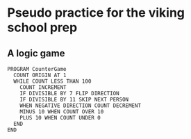 # Pseudo practice for the viking school prep

## A logic game
```
PROGRAM CounterGame
  COUNT ORIGIN AT 1
  WHILE COUNT LESS THAN 100
    COUNT INCREMENT
    IF DIVISIBLE BY 7 FLIP DIRECTION
    IF DIVISIBLE BY 11 SKIP NEXT PERSON
    WHEN NEGATIVE DIRECTION COUNT DECREMENT
    MINUS 10 WHEN COUNT OVER 10
    PLUS 10 WHEN COUNT UNDER 0
  END
END
```
